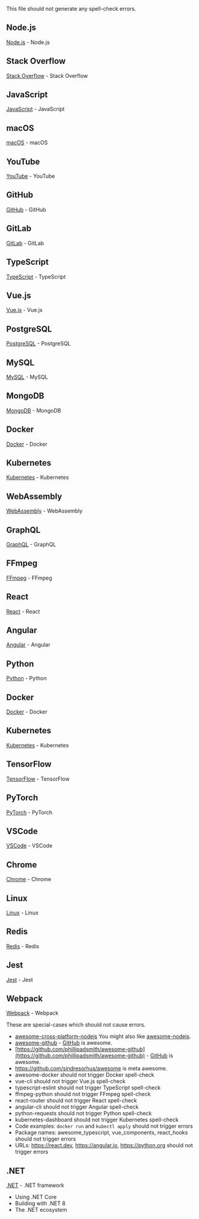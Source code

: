 This file should not generate any spell-check errors.

## Node.js

[Node.js](https://foo.com) - Node.js

## Stack Overflow

[Stack Overflow](https://foo.com) - Stack Overflow

## JavaScript

[JavaScript](https://foo.com) - JavaScript

## macOS

[macOS](https://foo.com) - macOS

## YouTube

[YouTube](https://foo.com) - YouTube

## GitHub

[GitHub](https://foo.com) - GitHub

## GitLab

[GitLab](https://foo.com) - GitLab

## TypeScript

[TypeScript](https://www.typescriptlang.org) - TypeScript

## Vue.js

[Vue.js](https://vuejs.org) - Vue.js

## PostgreSQL

[PostgreSQL](https://www.postgresql.org) - PostgreSQL

## MySQL

[MySQL](https://www.mysql.com) - MySQL

## MongoDB

[MongoDB](https://www.mongodb.com) - MongoDB

## Docker

[Docker](https://www.docker.com) - Docker

## Kubernetes

[Kubernetes](https://kubernetes.io) - Kubernetes

## WebAssembly

[WebAssembly](https://webassembly.org) - WebAssembly

## GraphQL

[GraphQL](https://graphql.org) - GraphQL

## FFmpeg

[FFmpeg](https://ffmpeg.org) - FFmpeg

## React

[React](https://reactjs.org) - React

## Angular

[Angular](https://angular.io) - Angular

## Python

[Python](https://python.org) - Python

## Docker

[Docker](https://docker.com) - Docker

## Kubernetes

[Kubernetes](https://kubernetes.io) - Kubernetes

## TensorFlow

[TensorFlow](https://tensorflow.org) - TensorFlow

## PyTorch

[PyTorch](https://pytorch.org) - PyTorch

## VSCode

[VSCode](https://code.visualstudio.com) - VSCode

## Chrome

[Chrome](https://chrome.com) - Chrome

## Linux

[Linux](https://kernel.org) - Linux

## Redis

[Redis](https://redis.io) - Redis

## Jest

[Jest](https://jestjs.io) - Jest

## Webpack

[Webpack](https://webpack.js.org) - Webpack

These are special-cases which should not cause errors.

- [awesome-cross-platform-nodejs](https://github.com/bcoe/awesome-cross-platform-nodejs)
You might also like [awesome-nodejs](https://github.com/sindresorhus/awesome-nodejs).
- [awesome-github](https://github.com/phillipadsmith/awesome-github) -
[GitHub]( https://github.com) is awesome.
- [https://github.com/phillipadsmith/awesome-github](https://github.com/phillipadsmith/awesome-github) -
[GitHub]( https://github.com) is awesome.
- https://github.com/sindresorhus/awesome is meta awesome.
- awesome-docker should not trigger Docker spell-check
- vue-cli should not trigger Vue.js spell-check  
- typescript-eslint should not trigger TypeScript spell-check
- ffmpeg-python should not trigger FFmpeg spell-check
- react-router should not trigger React spell-check
- angular-cli should not trigger Angular spell-check
- python-requests should not trigger Python spell-check
- kubernetes-dashboard should not trigger Kubernetes spell-check
- Code examples: `docker run` and `kubectl apply` should not trigger errors
- Package names: awesome_typescript, vue_components, react_hooks should not trigger errors
- URLs: https://react.dev, https://angular.io, https://python.org should not trigger errors

## .NET

[.NET](https://dotnet.microsoft.com) - .NET framework
- Using .NET Core
- Building with .NET 8
- The .NET ecosystem
